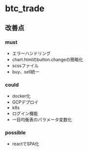 # btc_trade
## 改善点
### must
- エラーハンドリング
- chart.htmlのbutton.changeの簡略化
- scssファイル
- buy、sell統一

### could
- docker化 
- GCPデプロイ
- k8s
- ログイン機能
- 一目均衡表のパラメータ変数化

### possible
- reactでSPA化
